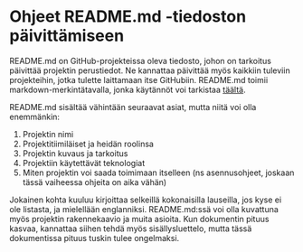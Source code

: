 # Ohjeet README.md -tiedoston päivittämiseen

README.md on GitHub-projekteissa oleva tiedosto, johon on tarkoitus päivittää projektin perustiedot. Ne kannattaa päivittää myös kaikkiin tuleviin projekteihin, jotka tulette laittamaan itse GitHubiin. README.md toimii markdown-merkintätavalla, jonka käytännöt voi tarkistaa [täältä](https://www.markdownguide.org/cheat-sheet/)<base target="_blank">.

README.md sisältää vähintään seuraavat asiat, mutta niitä voi olla enemmänkin:

1. Projektin nimi
2. Projektitiimiläiset ja heidän roolinsa
3. Projektin kuvaus ja tarkoitus
4. Projektiin käytettävät teknologiat
5. Miten projektin voi saada toimimaan itselleen (ns asennusohjeet, joskaan tässä vaiheessa ohjeita on aika vähän)

Jokainen kohta kuuluu kirjoittaa selkeillä kokonaisilla lauseilla, jos kyse ei ole listasta, ja mielellään englanniksi. README.md:ssä voi olla kuvattuna myös projektin rakennekaavio ja muita asioita. Kun dokumentin pituus kasvaa, kannattaa siihen tehdä myös sisällysluettelo, mutta tässä dokumentissa pituus tuskin tulee ongelmaksi.